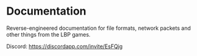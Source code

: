 # Documentation
Reverse-engineered documentation for file formats, network packets and other things from the LBP games.

Discord: https://discordapp.com/invite/EsFQjg
